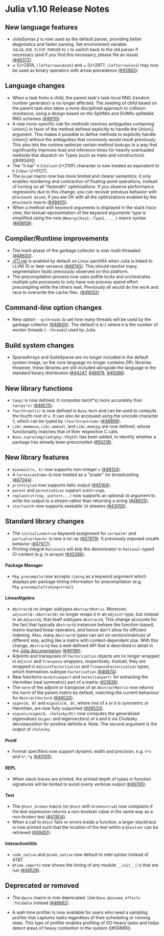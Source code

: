 Julia v1.10 Release Notes
=========================

New language features
---------------------

* JuliaSyntax.jl is now used as the default parser, providing better diagnostics and faster
  parsing. Set environment variable `JULIA_USE_FLISP_PARSER` to `1` to switch back to the old
  parser if necessary (and if you find this necessary, please file an issue) ([#46372]).
* `⥺` (U+297A, `\leftarrowsubset`) and `⥷` (U+2977, `\leftarrowless`) may now be used as
  binary operators with arrow precedence ([#45962]).

Language changes
----------------

* When a task forks a child, the parent task's task-local RNG (random number generator) is no longer affected. The seeding of child based on the parent task also takes a more disciplined approach to collision resistance, using a design based on the SplitMix and DotMix splittable RNG schemes ([#49110]).
* A new more-specific rule for methods resolves ambiguities containing Union{} in favor of
  the method defined explicitly to handle the Union{} argument. This makes it possible to
  define methods to explicitly handle Union{} without the ambiguities that commonly would
  result previously. This also lets the runtime optimize certain method lookups in a way
  that significantly improves load and inference times for heavily overloaded methods that
  dispatch on Types (such as traits and constructors). ([#49349])
* The "h bar" `ℏ` (`\hslash` U+210F) character is now treated as equivalent to `ħ` (`\hbar` U+0127).
* The `@simd` macro now has more limited and clearer semantics: it only enables reordering and contraction
  of floating-point operations, instead of turning on all "fastmath" optimizations.
  If you observe performance regressions due to this change, you can recover previous behavior with `@fastmath @simd`,
  if you are OK with all the optimizations enabled by the `@fastmath` macro ([#49405]).
* When a method with keyword arguments is displayed in the stack trace view, the textual
  representation of the keyword arguments' type is simplified using the new
  `@Kwargs{key1::Type1, ...}` macro syntax ([#49959]).

Compiler/Runtime improvements
-----------------------------

* The mark phase of the garbage collector is now multi-threaded ([#48600]).
* [JITLink](https://llvm.org/docs/JITLink.html) is enabled by default on Linux aarch64 when Julia is linked to LLVM 15 or later versions ([#49745]).
  This should resolve many segmentation faults previously observed on this platform.
* The precompilation process now uses pidfile locks and orchestrates multiple julia processes to only have one process
  spend effort precompiling while the others wait. Previously all would do the work and race to overwrite the cache files.
  ([#49052])

Command-line option changes
---------------------------

* New option `--gcthreads` to set how many threads will be used by the garbage collector ([#48600]).
  The default is `N/2` where `N` is the number of worker threads (`--threads`) used by Julia.

Build system changes
--------------------

* SparseArrays and SuiteSparse are no longer included in the default system image, so the core
  language no longer contains GPL libraries. However, these libraries are still included
  alongside the language in the standard binary distribution ([#44247], [#48979], [#49266]).

New library functions
---------------------

* `tanpi` is now defined. It computes tan(π*x) more accurately than `tan(pi*x)` ([#48575]).
* `fourthroot(x)` is now defined in `Base.Math` and can be used to compute the fourth root of `x`.
   It can also be accessed using the unicode character `∜`, which can be typed by `\fourthroot<tab>` ([#48899]).
* `Libc.memmove`, `Libc.memset`, and `Libc.memcpy` are now defined, whose functionality matches that of their respective C calls.
* `Base.isprecompiled(pkg::PkgId)` has been added, to identify whether a package has already been precompiled ([#50218]).

New library features
--------------------

* `binomial(x, k)` now supports non-integer `x` ([#48124]).
* A `CartesianIndex` is now treated as a "scalar" for broadcasting ([#47044]).
* `printstyled` now supports italic output ([#45164]).
* `parent` and `parentindices` support `SubString`s.
* `replace(string, pattern...)` now supports an optional `IO` argument to
  write the output to a stream rather than returning a string ([#48625]).
* `startswith` now supports seekable `IO` streams ([#43055]).

Standard library changes
------------------------

* The `initialized=true` keyword assignment for `sortperm!` and `partialsortperm!`
  is now a no-op ([#47979]). It previously exposed unsafe behavior ([#47977]).
* Printing integral `Rational`s will skip the denominator in `Rational`-typed IO context (e.g. in arrays) ([#45396]).

#### Package Manager

* `Pkg.precompile` now accepts `timing` as a keyword argument which displays per package timing information for precompilation (e.g. `Pkg.precompile(timing=true)`).

#### LinearAlgebra

* `AbstractQ` no longer subtypes `AbstractMatrix`. Moreover, `adjoint(Q::AbstractQ)`
  no longer wraps `Q` in an `Adjoint` type, but instead in an `AdjointQ`, that itself
  subtypes `AbstractQ`. This change accounts for the fact that typically `AbstractQ`
  instances behave like function-based, matrix-backed linear operators, and hence don't
  allow for efficient indexing. Also, many `AbstractQ` types can act on vectors/matrices
  of different size, acting like a matrix with context-dependent size. With this change,
  `AbstractQ` has a well-defined API that is described in detail in the
  [Julia documentation](https://docs.julialang.org/en/v1/stdlib/LinearAlgebra/#man-linalg-abstractq)
  ([#46196]).
* Adjoints and transposes of `Factorization` objects are no longer wrapped in `Adjoint`
  and `Transpose` wrappers, respectively. Instead, they are wrapped in
  `AdjointFactorization` and `TranposeFactorization` types, which themselves subtype
  `Factorization` ([#46874]).
* New functions `hermitianpart` and `hermitianpart!` for extracting the Hermitian
  (real symmetric) part of a matrix ([#31836]).
* The `norm` of the adjoint or transpose of an `AbstractMatrix` now returns the norm of the
  parent matrix by default, matching the current behaviour for `AbstractVector`s ([#49020]).
* `eigen(A, B)` and `eigvals(A, B)`, where one of `A` or `B` is symmetric or Hermitian,
  are now fully supported ([#49533]).
* `eigvals/eigen(A, cholesky(B))` now computes the generalized eigenvalues (`eigen`: and eigenvectors)
  of `A` and `B` via Cholesky decomposition for positive definite `B`. Note: The second argument is
  the output of `cholesky`.

#### Printf

* Format specifiers now support dynamic width and precision, e.g. `%*s` and `%*.*g` ([#40105]).

#### REPL

* When stack traces are printed, the printed depth of types in function signatures will be limited
  to avoid overly verbose output ([#49795]).

#### Test

* The `@test_broken` macro (or `@test` with `broken=true`) now complains if the test expression returns a
  non-boolean value in the same way as a non-broken test ([#47804]).
* When a call to `@test` fails or errors inside a function, a larger stacktrace is now printed such that the location of the  test within a `@testset` can be retrieved ([#49451]).

#### InteractiveUtils

* `code_native` and `@code_native` now default to intel syntax instead of AT&T.
* `@time_imports` now shows the timing of any module `__init__()`s that are run ([#49529]).

Deprecated or removed
---------------------

* The `@pure` macro is now deprecated. Use `Base.@assume_effects :foldable` instead ([#48682]).

- A wall-time profiler is now available for users who need a sampling profiler that captures tasks regardless of their scheduling or running state. This type of profiler enables profiling of I/O-heavy tasks and helps detect areas of heavy contention in the system ([#55889]).

<!--- generated by NEWS-update.jl: -->
[#31836]: https://github.com/JuliaLang/julia/issues/31836
[#40105]: https://github.com/JuliaLang/julia/issues/40105
[#43055]: https://github.com/JuliaLang/julia/issues/43055
[#44247]: https://github.com/JuliaLang/julia/issues/44247
[#45164]: https://github.com/JuliaLang/julia/issues/45164
[#45396]: https://github.com/JuliaLang/julia/issues/45396
[#45962]: https://github.com/JuliaLang/julia/issues/45962
[#46196]: https://github.com/JuliaLang/julia/issues/46196
[#46372]: https://github.com/JuliaLang/julia/issues/46372
[#46874]: https://github.com/JuliaLang/julia/issues/46874
[#47044]: https://github.com/JuliaLang/julia/issues/47044
[#47804]: https://github.com/JuliaLang/julia/issues/47804
[#47977]: https://github.com/JuliaLang/julia/issues/47977
[#47979]: https://github.com/JuliaLang/julia/issues/47979
[#48124]: https://github.com/JuliaLang/julia/issues/48124
[#48575]: https://github.com/JuliaLang/julia/issues/48575
[#48600]: https://github.com/JuliaLang/julia/issues/48600
[#48625]: https://github.com/JuliaLang/julia/issues/48625
[#48682]: https://github.com/JuliaLang/julia/issues/48682
[#48899]: https://github.com/JuliaLang/julia/issues/48899
[#48979]: https://github.com/JuliaLang/julia/issues/48979
[#49020]: https://github.com/JuliaLang/julia/issues/49020
[#49052]: https://github.com/JuliaLang/julia/issues/49052
[#49110]: https://github.com/JuliaLang/julia/issues/49110
[#49266]: https://github.com/JuliaLang/julia/issues/49266
[#49405]: https://github.com/JuliaLang/julia/issues/49405
[#49451]: https://github.com/JuliaLang/julia/issues/49451
[#49529]: https://github.com/JuliaLang/julia/issues/49529
[#49533]: https://github.com/JuliaLang/julia/issues/49533
[#49745]: https://github.com/JuliaLang/julia/issues/49745
[#49795]: https://github.com/JuliaLang/julia/issues/49795
[#49959]: https://github.com/JuliaLang/julia/issues/49959
[#50218]: https://github.com/JuliaLang/julia/issues/50218
